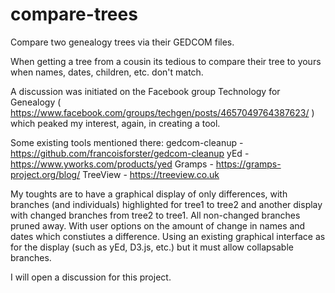 # compare-trees
Compare two genealogy trees via their GEDCOM files.

When getting a tree from a cousin its tedious to compare their tree to yours when names, dates, children, etc. don't match.

A discussion was initiated on the Facebook group Technology for Genealogy
( https://www.facebook.com/groups/techgen/posts/4657049764387623/ ) 
which peaked my interest, again, in creating a tool.

Some existing tools mentioned there:
gedcom-cleanup - https://github.com/francoisforster/gedcom-cleanup
yEd - https://www.yworks.com/products/yed
Gramps - https://gramps-project.org/blog/
TreeView - https://treeview.co.uk

My toughts are to have a graphical display of only differences, with branches (and individuals) highlighted for tree1 to tree2 and another display with changed branches from tree2 to tree1. All non-changed branches pruned away. With user options on the amount of change in names and dates which constiutes a difference. Using an existing graphical interface as for the display (such as yEd, D3.js, etc.) but it must allow collapsable branches.

I will open a discussion for this project.
